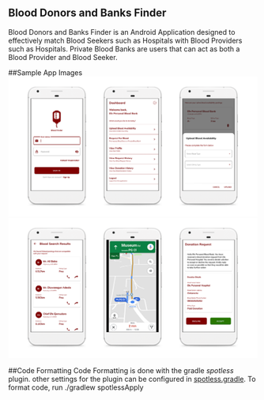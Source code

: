 ## Blood Donors and Banks Finder
Blood Donors and Banks Finder is an Android Application designed to effectively match Blood Seekers such as Hospitals with Blood Providers such as Hospitals.
Private Blood Banks are users that can act as both a Blood Provider and Blood Seeker.


##Sample App Images
![Showcase 1](https://raw.githubusercontent.com/efguydan/Blood-Donor-Blood-Bank-Finder/master/showcase/showcase_1.png)
![Showcase 2](https://raw.githubusercontent.com/efguydan/Blood-Donor-Blood-Bank-Finder/master/showcase/showcase_2.png)


##Code Formatting
Code Formatting is done with the gradle *spotless* plugin. other settings for the plugin can be configured in [spotless.gradle](spotless.gradle). To format code, run ./gradlew spotlessApply

